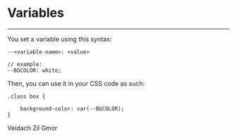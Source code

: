 # Variables
---

You set a variable using this syntax:
```
--<variable-name>: <value>

// example:
--BGCOLOR: white;
```

Then, you can use it in your CSS code as such:
```
.class box {

    background-color: var(--BGCOLOR);
}
```

Veidach Zil Gmor